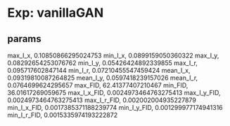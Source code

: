 # Exp: vanillaGAN
## params
max_I_x, 0.10850866295024753
min_I_x, 0.0899159050360322
max_I_y, 0.08292654253076762
min_I_y, 0.05426424892339855
max_I_r, 0.095717602847144
min_I_r, 0.07210455547459424
mean_I_x, 0.09319810087264825
mean_I_y, 0.0597418239157026
mean_I_r, 0.0764699624295657
max_FID, 62.41377407210467
min_FID, 36.01617269059675
max_I_x_FID, 0.0024973464763275413
max_I_y_FID, 0.0024973464763275413
max_I_r_FID, 0.002002004935227879
min_I_x_FID, 0.0017385371188239774
min_I_y_FID, 0.001299977174941316
min_I_r_FID, 0.0015335974193222872
